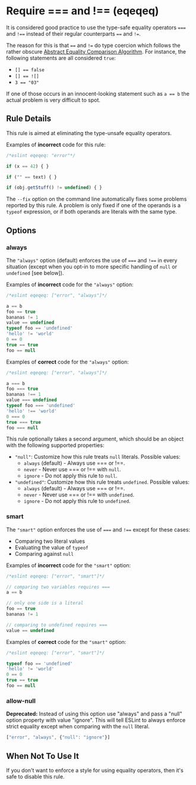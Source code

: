 # Require === and !== (eqeqeq)

It is considered good practice to use the type-safe equality operators `===` and `!==` instead of their regular counterparts `==` and `!=`.

The reason for this is that `==` and `!=` do type coercion which follows the rather obscure [Abstract Equality Comparison Algorithm](https://www.ecma-international.org/ecma-262/5.1/#sec-11.9.3).
For instance, the following statements are all considered `true`:

* `[] == false`
* `[] == ![]`
* `3 == "03"`

If one of those occurs in an innocent-looking statement such as `a == b` the actual problem is very difficult to spot.

## Rule Details

This rule is aimed at eliminating the type-unsafe equality operators.

Examples of **incorrect** code for this rule:

```js
/*eslint eqeqeq: "error"*/

if (x == 42) { }

if ("" == text) { }

if (obj.getStuff() != undefined) { }
```

The `--fix` option on the command line automatically fixes some problems reported by this rule. A problem is only fixed if one of the operands is a `typeof` expression, or if both operands are literals with the same type.

## Options

### always

The `"always"` option (default) enforces the use of `===` and `!==` in every situation (except when you opt-in to more specific handling of `null` or `undefined` [see below]).

Examples of **incorrect** code for the `"always"` option:

```js
/*eslint eqeqeq: ["error", "always"]*/

a == b
foo == true
bananas != 1
value == undefined
typeof foo == 'undefined'
'hello' != 'world'
0 == 0
true == true
foo == null

```

Examples of **correct** code for the `"always"` option:

```js
/*eslint eqeqeq: ["error", "always"]*/

a === b
foo === true
bananas !== 1
value === undefined
typeof foo === 'undefined'
'hello' !== 'world'
0 === 0
true === true
foo === null

```

This rule optionally takes a second argument, which should be an object with the following supported properties:

* `"null"`: Customize how this rule treats `null` literals. Possible values:
    * `always` (default) - Always use === or !==.
    * `never` - Never use === or !== with `null`.
    * `ignore` - Do not apply this rule to `null`.
* `"undefined"`: Customize how this rule treats `undefined`. Possible values:
    * `always` (default) - Always use === or !==.
    * `never` - Never use === or !== with `undefined`.
    * `ignore` - Do not apply this rule to `undefined`.

### smart

The `"smart"` option enforces the use of `===` and `!==` except for these cases:

* Comparing two literal values
* Evaluating the value of `typeof`
* Comparing against `null`

Examples of **incorrect** code for the `"smart"` option:

```js
/*eslint eqeqeq: ["error", "smart"]*/

// comparing two variables requires ===
a == b

// only one side is a literal
foo == true
bananas != 1

// comparing to undefined requires ===
value == undefined
```

Examples of **correct** code for the `"smart"` option:

```js
/*eslint eqeqeq: ["error", "smart"]*/

typeof foo == 'undefined'
'hello' != 'world'
0 == 0
true == true
foo == null
```

### allow-null

**Deprecated:** Instead of using this option use "always" and pass a "null" option property with value "ignore". This will tell ESLint to always enforce strict equality except when comparing with the `null` literal.

```js
["error", "always", {"null": "ignore"}]
```

## When Not To Use It

If you don't want to enforce a style for using equality operators, then it's safe to disable this rule.

